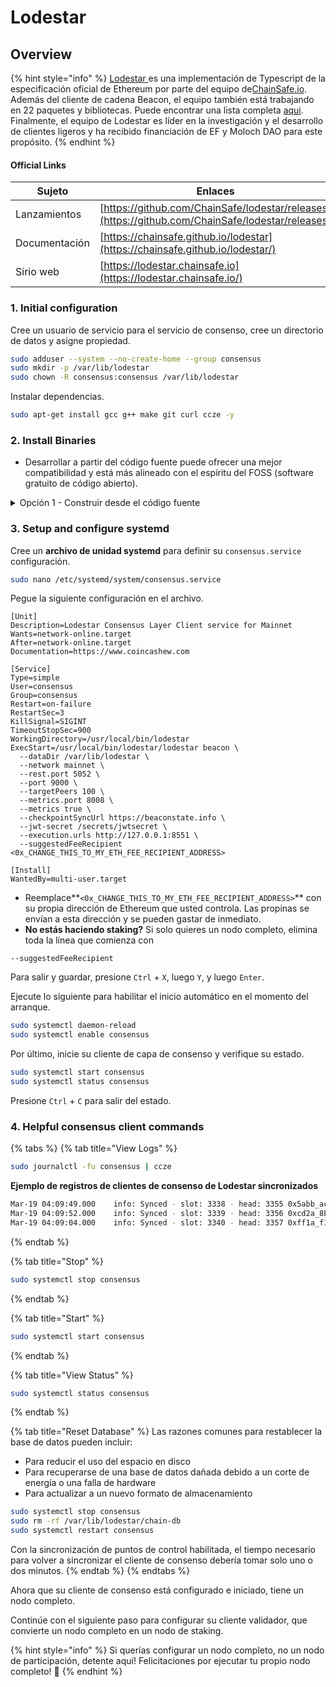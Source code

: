 # Lodestar

## Overview

{% hint style="info" %}
[Lodestar ](https://lodestar.chainsafe.io)es una implementación de Typescript de la especificación oficial de Ethereum por parte del equipo de[ChainSafe.io](https://lodestar.chainsafe.io). Además del cliente de cadena Beacon, el equipo también está trabajando en 22 paquetes y bibliotecas. Puede encontrar una lista completa [aqui](https://hackmd.io/CcsWTnvRS\_eiLUajr3gi9g). Finalmente, el equipo de Lodestar es líder en la investigación y el desarrollo de clientes ligeros y ha recibido financiación de EF y Moloch DAO para este propósito.
{% endhint %}

#### Official Links

| Sujeto        | Enlaces                                                                                            |
| ------------- | ------------------------------------------------------------------------------------------------ |
| Lanzamientos  | [https://github.com/ChainSafe/lodestar/releases](https://github.com/ChainSafe/lodestar/releases) |
| Documentación | [https://chainsafe.github.io/lodestar](https://chainsafe.github.io/lodestar/)                    |
| Sirio web     | [https://lodestar.chainsafe.io](https://lodestar.chainsafe.io/)                                  |

### 1. Initial configuration

Cree un usuario de servicio para el servicio de consenso, cree un directorio de datos y asigne propiedad.

```bash
sudo adduser --system --no-create-home --group consensus
sudo mkdir -p /var/lib/lodestar
sudo chown -R consensus:consensus /var/lib/lodestar
```

Instalar dependencias.

```bash
sudo apt-get install gcc g++ make git curl ccze -y
```

### 2. Install Binaries

* Desarrollar a partir del código fuente puede ofrecer una mejor compatibilidad y está más alineado con el espíritu del FOSS (software gratuito de código abierto).

<details>

<summary>Opción 1 - Construir desde el código fuente</summary>

Instala el hilo.

```bash
curl -sS https://dl.yarnpkg.com/debian/pubkey.gpg | sudo apt-key add -
echo "deb https://dl.yarnpkg.com/debian/ stable main" | sudo tee /etc/apt/sources.list.d/yarn.list
sudo apt update
sudo apt install yarn -y
```

Confirme que el hilo esté instalado correctamente.

```bash
yarn --version
# Should output version >= 1.22.19
```

Instalar nodejs.

```bash
#Download and import the Nodesource GPG key
sudo apt-get update
sudo apt-get install -y ca-certificates curl gnupg
sudo mkdir -p /etc/apt/keyrings
curl -fsSL https://deb.nodesource.com/gpgkey/nodesource-repo.gpg.key | sudo gpg --dearmor -o /etc/apt/keyrings/nodesource.gpg

#Create deb repository
NODE_MAJOR=20
echo "deb [signed-by=/etc/apt/keyrings/nodesource.gpg] https://deb.nodesource.com/node_$NODE_MAJOR.x nodistro main" | sudo tee /etc/apt/sources.list.d/nodesource.list

#Run Update and Install
sudo apt-get update
sudo apt-get install nodejs -y
```

Instalar y compilar Lodestar.

```bash
mkdir -p ~/git
cd ~/git
git clone -b stable https://github.com/chainsafe/lodestar.git
cd lodestar
yarn install
yarn run build
```

Verifique que Lodestar se haya instalado correctamente mostrando la versión.

```bash
./lodestar --version
```

Ejemplo de salida de una versión compatible.

```
🌟 Lodestar: TypeScript Implementation of the Ethereum Consensus Beacon Chain.
  * Version: v1.8.0/stable/a4b29cf
  * by ChainSafe Systems, 2018-2022
```

Instale los archivos binarios.

```bash
sudo cp -a $HOME/git/lodestar /usr/local/bin/lodestar
```

</details>

### **3. Setup and configure systemd**

Cree un **archivo de unidad systemd** para definir su `consensus.service` configuración.

```bash
sudo nano /etc/systemd/system/consensus.service
```

Pegue la siguiente configuración en el archivo.

```shell
[Unit]
Description=Lodestar Consensus Layer Client service for Mainnet
Wants=network-online.target
After=network-online.target
Documentation=https://www.coincashew.com

[Service]
Type=simple
User=consensus
Group=consensus
Restart=on-failure
RestartSec=3
KillSignal=SIGINT
TimeoutStopSec=900
WorkingDirectory=/usr/local/bin/lodestar
ExecStart=/usr/local/bin/lodestar/lodestar beacon \
  --dataDir /var/lib/lodestar \
  --network mainnet \
  --rest.port 5052 \
  --port 9000 \
  --targetPeers 100 \
  --metrics.port 8008 \
  --metrics true \
  --checkpointSyncUrl https://beaconstate.info \
  --jwt-secret /secrets/jwtsecret \
  --execution.urls http://127.0.0.1:8551 \
  --suggestedFeeRecipient <0x_CHANGE_THIS_TO_MY_ETH_FEE_RECIPIENT_ADDRESS>

[Install]
WantedBy=multi-user.target
```

* Reemplace**`<0x_CHANGE_THIS_TO_MY_ETH_FEE_RECIPIENT_ADDRESS>`** con su propia dirección de Ethereum que usted controla. Las propinas se envían a esta dirección y se pueden gastar de inmediato.
* **No estás haciendo staking?** Si solo quieres un nodo completo, elimina toda la línea que comienza con


```
--suggestedFeeRecipient
```

Para salir y guardar, presione `Ctrl` + `X`, luego `Y`, y luego `Enter`.

Ejecute lo siguiente para habilitar el inicio automático en el momento del arranque.

```bash
sudo systemctl daemon-reload
sudo systemctl enable consensus
```

Por último, inicie su cliente de capa de consenso y verifique su estado.

```bash
sudo systemctl start consensus
sudo systemctl status consensus
```

Presione `Ctrl` + `C` para salir del estado.

### 4. Helpful consensus client commands

{% tabs %}
{% tab title="View Logs" %}
```bash
sudo journalctl -fu consensus | ccze
```

**Ejemplo de registros de clientes de consenso de Lodestar sincronizados**

```bash
Mar-19 04:09:49.000    info: Synced - slot: 3338 - head: 3355 0x5abb_ac30 - execution: valid(0x1a3c_2ca5) - finalized: 0xfa22_1142:3421 - peers: 25
Mar-19 04:09:52.000    info: Synced - slot: 3339 - head: 3356 0xcd2a_8b32 - execution: valid(0xab34_fa32) - finalized: 0xfa22_1142:3421 - peers: 25
Mar-19 04:09:04.000    info: Synced - slot: 3340 - head: 3357 0xff1a_f12a - execution: valid(0xfaf1_b35f) - finalized: 0xfa22_1142:3421 - peers: 25
```
{% endtab %}

{% tab title="Stop" %}
```bash
sudo systemctl stop consensus
```
{% endtab %}

{% tab title="Start" %}
```bash
sudo systemctl start consensus
```
{% endtab %}

{% tab title="View Status" %}
```bash
sudo systemctl status consensus
```
{% endtab %}

{% tab title="Reset Database" %}
Las razones comunes para restablecer la base de datos pueden incluir:

* Para reducir el uso del espacio en disco
* Para recuperarse de una base de datos dañada debido a un corte de energía o una falla de hardware
* Para actualizar a un nuevo formato de almacenamiento

```bash
sudo systemctl stop consensus
sudo rm -rf /var/lib/lodestar/chain-db
sudo systemctl restart consensus
```

Con la sincronización de puntos de control habilitada, el tiempo necesario para volver a sincronizar el cliente de consenso debería tomar solo uno o dos minutos.
{% endtab %}
{% endtabs %}

Ahora que su cliente de consenso está configurado e iniciado, tiene un nodo completo.

Continúe con el siguiente paso para configurar su cliente validador, que convierte un nodo completo en un nodo de staking.

{% hint style="info" %}
 Si querías configurar un nodo completo, no un nodo de participación, detente aquí! Felicitaciones por ejecutar tu propio nodo completo! :tada:
{% endhint %}
